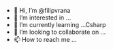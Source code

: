 - 👋 Hi, I’m @filipvrana
- 👀 I’m interested in ...
- 🌱 I’m currently learning ...Csharp
- 💞️ I’m looking to collaborate on ...
- 📫 How to reach me ...

<!---
filipvrana/filipvrana is a ✨ special ✨ repository because its `README.md` (this file) appears on your GitHub profile.
You can click the Preview link to take a look at your changes.
--->
